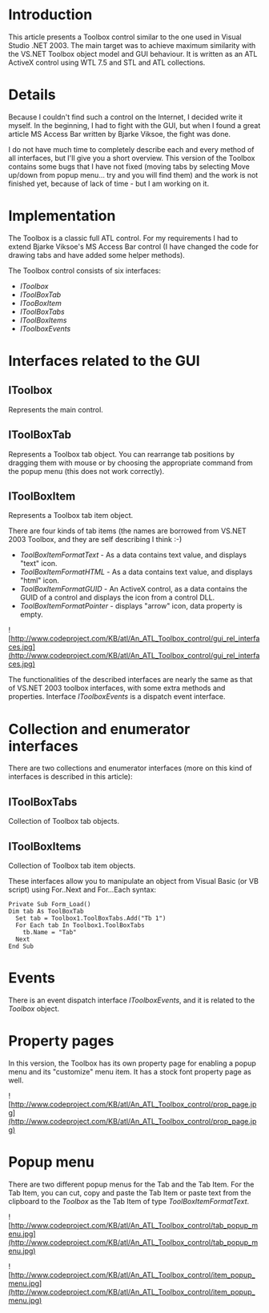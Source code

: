 # Introduction #

This article presents a Toolbox control similar to the one used in Visual Studio .NET 2003. The main target was to achieve maximum similarity with the VS.NET Toolbox object model and GUI behaviour. It is written as an ATL ActiveX control using WTL 7.5 and STL and ATL collections.


# Details #

Because I couldn't find such a control on the Internet, I decided write it myself. In the beginning, I had to fight with the GUI, but when I found a great article MS Access Bar written by Bjarke Viksoe, the fight was done.

I do not have much time to completely describe each and every method of all interfaces, but I'll give you a short overview. This version of the Toolbox contains some bugs that I have not fixed (moving tabs by selecting Move up/down from popup menu... try and you will find them) and the work is not finished yet, because of lack of time - but I am working on it.

# Implementation #

The Toolbox is a classic full ATL control. For my requirements I had to extend Bjarke Viksoe's MS Access Bar control (I have changed the code for drawing tabs and have added some helper methods).

The Toolbox control consists of six interfaces:

  * _IToolbox_
  * _IToolBoxTab_
  * _ITooBoxItem_
  * _IToolBoxTabs_
  * _IToolBoxItems_
  * _IToolboxEvents_

# Interfaces related to the GUI #
## IToolbox ##

Represents the main control.

## IToolBoxTab ##

Represents a Toolbox tab object. You can rearrange tab positions by dragging them with mouse or by choosing the appropriate command from the popup menu (this does not work correctly).

## IToolBoxItem ##

Represents a Toolbox tab item object.

There are four kinds of tab items (the names are borrowed from VS.NET 2003 Toolbox, and they are self describing I think :-)

  * _ToolBoxItemFormatText_ - As a data contains text value, and displays "text" icon.
  * _ToolBoxItemFormatHTML_ - As a data contains text value, and displays "html" icon.
  * _ToolBoxItemFormatGUID_ - An ActiveX control, as a data contains the GUID of a control and displays the icon from a control DLL.
  * _ToolBoxItemFormatPointer_ - displays "arrow" icon, data property is empty.

![http://www.codeproject.com/KB/atl/An_ATL_Toolbox_control/gui_rel_interfaces.jpg](http://www.codeproject.com/KB/atl/An_ATL_Toolbox_control/gui_rel_interfaces.jpg)

The functionalities of the described interfaces are nearly the same as that of VS.NET 2003 toolbox interfaces, with some extra methods and properties. Interface _IToolboxEvents_ is a dispatch event interface.

# Collection and enumerator interfaces #

There are two collections and enumerator interfaces (more on this kind of interfaces is described in this article):
## IToolBoxTabs ##
Collection of Toolbox tab objects.

## IToolBoxItems ##
Collection of Toolbox tab item objects.

These interfaces allow you to manipulate an object from Visual Basic (or VB script) using For..Next and For...Each syntax:
```
Private Sub Form_Load()
Dim tab As ToolBoxTab
  Set tab = Toolbox1.ToolBoxTabs.Add("Tb 1")
  For Each tab In Toolbox1.ToolBoxTabs
    tb.Name = "Tab"
  Next
End Sub
```

# Events #
There is an event dispatch interface _IToolboxEvents_, and it is related to the _Toolbox_ object.

# Property pages #
In this version, the Toolbox has its own property page for enabling a popup menu and its "customize" menu item. It has a stock font property page as well.

![http://www.codeproject.com/KB/atl/An_ATL_Toolbox_control/prop_page.jpg](http://www.codeproject.com/KB/atl/An_ATL_Toolbox_control/prop_page.jpg)

# Popup menu #

There are two different popup menus for the Tab and the Tab Item. For the Tab Item, you can cut, copy and paste the Tab Item or paste text from the clipboard to the _Toolbox_ as the Tab Item of type _ToolBoxItemFormatText_.

![http://www.codeproject.com/KB/atl/An_ATL_Toolbox_control/tab_popup_menu.jpg](http://www.codeproject.com/KB/atl/An_ATL_Toolbox_control/tab_popup_menu.jpg)

![http://www.codeproject.com/KB/atl/An_ATL_Toolbox_control/item_popup_menu.jpg](http://www.codeproject.com/KB/atl/An_ATL_Toolbox_control/item_popup_menu.jpg)